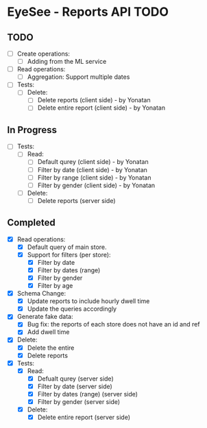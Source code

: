 # EyeSee - Reports API TODO

## TODO
- [ ] Create operations:
    - [ ] Adding from the ML service
- [ ] Read operations:
    - [ ] Aggregation: Support multiple dates
- [ ] Tests:
    - [ ] Delete:
        - [ ] Delete reports (client side) - by Yonatan
        - [ ] Delete entire report (client side) - by Yonatan

## In Progress
- [ ] Tests:
    - [ ] Read:
        - [ ] Default qurey (client side) - by Yonatan
        - [ ] Filter by date (client side) - by Yonatan
        - [ ] Filter by range (client side) - by Yonatan
        - [ ] Filter by gender (client side) - by Yonatan
    - [ ] Delete:
        - [ ] Delete reports (server side)

## Completed
- [x] Read operations:
    - [x] Default query of main store.
    - [x] Support for filters (per store):
        - [x] Filter by date
        - [x] Filter by dates (range)
        - [x] Filter by gender
        - [x] Filter by age
- [x] Schema Change:
    - [x] Update reports to include hourly dwell time
    - [x] Update the queries accordingly
- [x] Generate fake data:
    - [x] Bug fix: the reports of each store does not have an id and ref
    - [x] Add dwell time
- [x] Delete:
    - [x] Delete the entire 
    - [x] Delete reports
- [x] Tests:
    - [x] Read:
        - [x] Defualt qurey (server side)
        - [x] Filter by date (server side)
        - [x] Filter by dates (range) (server side)
        - [x] Filter by gender (server side)
    - [x] Delete:
        - [x] Delete entire report (server side)
